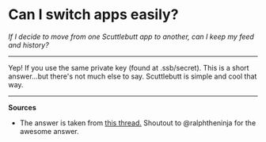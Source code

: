 # Can I switch apps easily?

*If I decide to move from one Scuttlebutt app to another, can I keep my feed and history?*

---

Yep! If you use the same private key (found at .ssb/secret).  This is a short answer...but there's not much else to say.  Scuttlebutt is simple and cool that way.

---
**Sources**
* The answer is taken from [this thread.](https://viewer.scuttlebot.io/%25m8%2B25i3i5LCRioA%2FCAqARVb0HNA6TTdvi4B0CxBd8eo%3D.sha256)  Shoutout to @ralphtheninja for the awesome answer.
